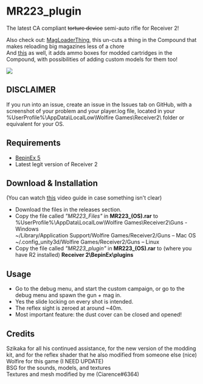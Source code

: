 # MR223_plugin
The latest CA compliant ~~torture device~~ semi-auto rifle for Receiver 2!<br>

Also check out: [MagLoaderThing](https://github.com/CiarenceW/MagLoaderThing), this un-cuts a thing in the Compound that makes reloading big magazines less of a chore  
And [this](https://github.com/CiarenceW/r2_CustomCompoundAmmoBoxes) as well, it adds ammo boxes for modded cartridges in the Compound, with possibilities of adding custom models for them too!

<image align="center" src="coolpic/thebeatingofamilliondrums.png">

## DISCLAIMER
If you run into an issue, create an issue in the Issues tab on GitHub, with a screenshot of your problem and your player.log file, located in your  %UserProfile%\AppData\LocalLow\Wolfire Games\Receiver2\ folder or equivalent for your OS.

## Requirements
 - [BepinEx 5](https://github.com/BepInEx/BepInEx/releases/tag/v5.4.21)
 - Latest legit version of Receiver 2
## Download & Installation
(You can watch [this](https://www.youtube.com/watch?v=xe5f_CwQQVo) video guide in case something isn't clear)  							
 - Download the files in the releases section.<br />
 - Copy the file called _"MR223_Files"_ in **MR223_(OS).rar** to <br />
 %UserProfile%\AppData\LocalLow\Wolfire Games\Receiver2\Guns - Windows <br />
 ~/Library/Application Support/Wolfire Games/Receiver2/Guns – Mac OS<br />
 ~/.config_unity3d/Wolfire Games/Receiver2/Guns – Linux <br />
 - Copy the file called _"MR223_plugin"_ in **MR223_(OS).rar** to (where you have R2 installed) **Receiver 2\BepinEx\plugins**
 ## Usage
 - Go to the debug menu, and start the custom campaign, or go to the debug menu and spawn the gun + mag in.<br>
 - Yes the slide locking on every shot is intended.<br>
 - The reflex sight is zeroed at around ~40m.<br>
 - Most important feature: the dust cover can be closed and opened!
## Credits
 Szikaka for all his continued assistance, for the new version of the modding kit, and for the reflex shader that he also modified from someone else (nice) </br>
 Wolfire for this game (I NEED UPDATE)</br>
 BSG for the sounds, models, and textures</br>
 Textures and mesh modified by me (Ciarence#6364) </br>
